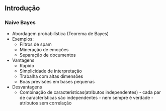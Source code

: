## Introdução 
### Naive Bayes
* Abordagem probabilística (Teorema de Bayes)
* Exemplos: 
  * Filtros de spam
  * Mineração de emoções 
  * Separação de documentos
* Vantagens
  * Rapido
  * Simplicidade de interpretação 
  * Trabalha com altas dimensões 
  * Boas previsões em bases pequenas
* Desvantagens 
  * Combinação de características(atributos independentes) - cada par de características são independentes - nem sempre é verdade - atributos sem correlação 
  